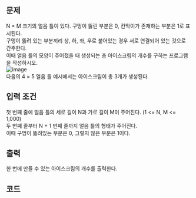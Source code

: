 ## 문제  
N × M 크기의 얼음 틀이 있다. 구멍이 뚫린 부분은 0, 칸막이가 존재하는 부분은 1로 표시된다.  
구멍이 뚫려 있는 부분끼리 상, 하, 좌, 우로 붙어있는 경우 서로 연결되어 있는 것으로 간주한다.  
이때 얼음 틀의 모양이 주어졌을 때 생성되는 총 아이스크림의 개수를 구하는 프로그램을 작성하시오.  
![image](https://user-images.githubusercontent.com/120306359/229993126-0d2c07f9-157a-417d-ad89-454b4b339c1c.png)  
다음의 4 × 5 얼음 틀 예시에서는 아이스크림이 총 3개가 생성된다.

## 입력 조건  
첫 번째 줄에 얼음 틀의 세로 길이 N과 가로 길이 M이 주어진다. (1 <= N, M <= 1,000)  
두 번째 줄부터 N + 1 번째 줄까지 얼음 틀의 형태가 주어진다.  
이때 구멍이 뚫려있는 부분은 0, 그렇지 않은 부분은 1이다.  

## 출력  
한 번에 만들 수 있는 아이스크림의 개수를 출력한다.  

## 코드  
```
```
